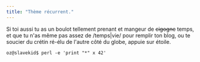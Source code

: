 ```yaml
---
title: "Thème récurrent."
---
```


Si toi aussi tu as un boulot tellement prenant et mangeur de <s>cigogne</s>
temps, et que tu n'as même pas assez de /temps|vie/ pour remplir ton blog, ou
te soucier du crétin ré-élu de l'autre côté du globe, appuie sur étoile.

`oz@slavekid$ perl -e 'print "*" x 42'`


